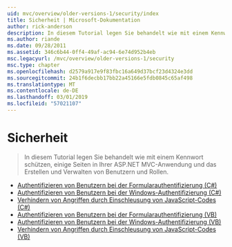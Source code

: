 ```yaml
---
uid: mvc/overview/older-versions-1/security/index
title: Sicherheit | Microsoft-Dokumentation
author: rick-anderson
description: In diesem Tutorial legen Sie behandelt wie mit einem Kennwort schützen, einige Seiten in Ihrer ASP.NET MVC-Anwendung und das Erstellen und Verwalten von Benutzern und Rollen.
ms.author: riande
ms.date: 09/28/2011
ms.assetid: 346c6b44-0ff4-49af-ac94-6e74d952b4eb
msc.legacyurl: /mvc/overview/older-versions-1/security
msc.type: chapter
ms.openlocfilehash: d2579a917e9f83fbc16a649d37bcf23d4324e3dd
ms.sourcegitcommit: 24b1f6decbb17bb22a45166e5fdb0845c65af498
ms.translationtype: MT
ms.contentlocale: de-DE
ms.lasthandoff: 03/01/2019
ms.locfileid: "57021107"
---
```

<a name="security"></a>Sicherheit
====================
> In diesem Tutorial legen Sie behandelt wie mit einem Kennwort schützen, einige Seiten in Ihrer ASP.NET MVC-Anwendung und das Erstellen und Verwalten von Benutzern und Rollen.


- [Authentifizieren von Benutzern bei der Formularauthentifizierung (C#)](authenticating-users-with-forms-authentication-cs.md)
- [Authentifizieren von Benutzern bei der Windows-Authentifizierung (C#)](authenticating-users-with-windows-authentication-cs.md)
- [Verhindern von Angriffen durch Einschleusung von JavaScript-Codes (C#)](preventing-javascript-injection-attacks-cs.md)
- [Authentifizieren von Benutzern bei der Formularauthentifizierung (VB)](authenticating-users-with-forms-authentication-vb.md)
- [Authentifizieren von Benutzern bei der Windows-Authentifizierung (VB)](authenticating-users-with-windows-authentication-vb.md)
- [Verhindern von Angriffen durch Einschleusung von JavaScript-Codes (VB)](preventing-javascript-injection-attacks-vb.md)

